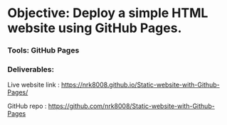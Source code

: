 # Objective: Deploy a simple HTML website using GitHub Pages.

  ### Tools: GitHub Pages

  ### Deliverables: 
  Live website link : https://nrk8008.github.io/Static-website-with-Github-Pages/ 
    
  GitHub repo : https://github.com/nrk8008/Static-website-with-Github-Pages 
